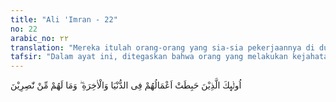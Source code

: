 ```yaml
---
title: "Ali 'Imran - 22"
no: 22
arabic_no: ٢٢
translation: "Mereka itulah orang-orang yang sia-sia pekerjaannya di dunia dan di akhirat, dan mereka tidak memperoleh penolong."
tafsir: "Dalam ayat ini, ditegaskan bahwa orang yang melakukan kejahatan maka segala amal yang mereka lakukan di dunia dibatalkan. Di dunia mereka tidak akan mendapatkan pujian manusia, sebab mereka berada dalam kesesatan dan kebatilan. Allah mengutuk mereka, serta membongkar kejahatan-kejahatan yang mereka tutup-tutupi itu melalui para nabi dan rasul-rasul-Nya. Demikianlah arti dari pembatalan amal perbuatan mereka di dunia.\n\nAdapun di akhirat, mereka tidak akan mendapatkan pahala atas segala amal mereka, bahkan mereka akan dijerumuskan ke dalam azab yang pedih. Mereka kelak menempati neraka. Tidak ada seorang pun yang dapat menolong mereka dari tekanan azab Allah.\n\nAllah telah menghapuskan pahala para pembunuh nabi-nabi dan para hukama yang menegakkan keadilan, dan meniadakan bagi mereka pertolongan dari siapa pun. Para pembunuh itu akan dibalas dengan azab yang tidak terhingga dan tak seorang pun dapat menolong mereka.\n\nAllah telah menyediakan tiga macam azab bagi mereka:\n\na.Segala kepedihan dan kesengsaraan terkumpul pada mereka. Inilah azab yang pedih.\n\nb.Segala macam nikmat yang mereka harapkan lenyap, dengan terhapusnya pahala amalan yang mereka lakukan di dunia. Di dunia mereka dikutuk dan dicela, dan di akhirat mereka menderita.\n\nc.Terus-menerus menderita azab tersebut, karena tidak seorang pun yang akan menolong melepaskan mereka dari azab. Inilah yang dimaksud oleh Allah dalam ayat yang artinya \"dan sekali-kali mereka tidak memperoleh penolong\"."
---
```

اُولٰۤىِٕكَ الَّذِيْنَ حَبِطَتْ اَعْمَالُهُمْ فِى الدُّنْيَا وَالْاٰخِرَةِ ۖ وَمَا لَهُمْ مِّنْ نّٰصِرِيْنَ